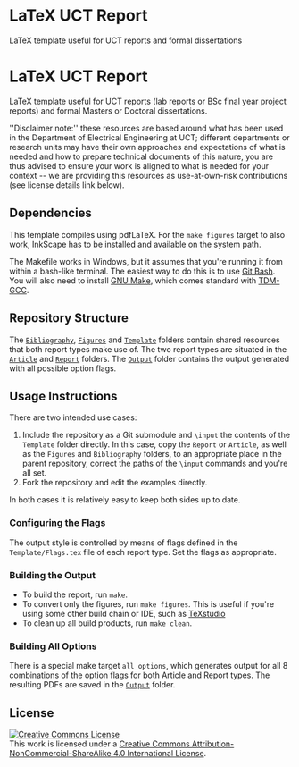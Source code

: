 # LaTeX UCT Report

LaTeX template useful for UCT reports and formal dissertations

# LaTeX UCT Report

LaTeX template useful for UCT reports (lab reports or BSc final year project reports) and formal Masters or Doctoral dissertations.

''Disclaimer note:'' these resources are based around what has been used in the Department of Electrical Engineering at UCT; different departments or research units may have their own approaches and expectations of what is needed and how to prepare technical documents of this nature, you are thus advised to ensure your work is aligned to what is needed for your context -- we are providing this resources as use-at-own-risk contributions (see license details link below).

## Dependencies

This template compiles using pdfLaTeX.  For the `make figures` target to also 
work, InkScape has to be installed and available on the system path.

The Makefile works in Windows, but it assumes that you're running it from 
within a bash-like terminal.  The easiest way to do this is to use
[Git Bash](https://git-scm.com).  You will also need to install
[GNU Make](https://www.gnu.org/software/make/), which comes standard with 
[TDM-GCC](https://jmeubank.github.io/tdm-gcc/).

## Repository Structure

The [`Bibliography`](Bibliography), [`Figures`](Figures) and 
[`Template`](Template) folders contain shared resources that both report types 
make use of.  The two report types are situated in the [`Article`](Article) 
and [`Report`](Report) folders.  The [`Output`](Output) folder contains the
output generated with all possible option flags.

## Usage Instructions

There are two intended use cases:

1. Include the repository as a Git submodule and `\input` the contents of the 
   `Template` folder directly.  In this case, copy the `Report` or `Article`, 
   as well as the `Figures` and `Bibliography` folders, to an appropriate 
   place in the parent repository, correct the paths of the `\input` commands 
   and you're all set.
1. Fork the repository and edit the examples directly.

In both cases it is relatively easy to keep both sides up to date.

### Configuring the Flags

The output style is controlled by means of flags defined in the
`Template/Flags.tex` file of each report type.  Set the flags as appropriate.

### Building the Output

- To build the report, run `make`.
- To convert only the figures, run `make figures`.  This is useful if you're 
  using some other build chain or IDE, such as [TeXstudio](https://www.texstudio.org/)
- To clean up all build products, run `make clean`.

### Building All Options

There is a special make target `all_options`, which generates output for all 8 
combinations of the option flags for both Article and Report types.  The 
resulting PDFs are saved in the [`Output`](Output) folder.

## License

<a rel="license" href="http://creativecommons.org/licenses/by-nc-sa/4.0/"><img alt="Creative Commons License" style="border-width:0" src="https://i.creativecommons.org/l/by-nc-sa/4.0/88x31.png" /></a><br />This work is licensed under a <a rel="license" href="http://creativecommons.org/licenses/by-nc-sa/4.0/">Creative Commons Attribution-NonCommercial-ShareAlike 4.0 International License</a>.


